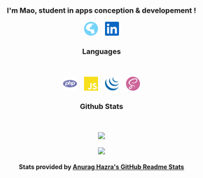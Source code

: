 <h3 align="center">I'm Mao, student in apps conception & developement !</h3>

<p align="center">
  <a href="http://maodematos.rf.gd"><img height="32" src="./assets/globe.svg" /></a>&nbsp; &nbsp;
  <a href="https://www.linkedin.com/in/mao-de-matos"><img height="32" src="./assets/linkedin.svg" /></a>
</p>

<h3 align="center">Languages</h3>

  <br/>

<p align="center">
  <img height="32" src="./assets/php.svg" />&nbsp; &nbsp;
  <img height="32" src="./assets/javascript.svg" />&nbsp; &nbsp;
  <img height="32" src="./assets/jquery.svg" />&nbsp; &nbsp;
  <img height="32" src="./assets/sass.svg" />
</p>

<h3 align="center">Github Stats</h3>

  <br/>

<p align="center">
  <img align="center" src="https://github-readme-stats.vercel.app/api?username=MaoDeMatos&theme=dracula" />
  <br/>
  <br/>
  <img align="center" src="https://github-readme-stats.vercel.app/api/top-langs/?username=MaoDeMatos&layout=compact&theme=dracula" />
</p>

<h4 align="center">Stats provided by <a href="https://github.com/anuraghazra/github-readme-stats">Anurag Hazra's GitHub Readme Stats</a></h4>
